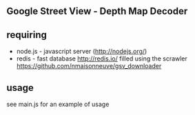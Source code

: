 ## Google Street View - Depth Map Decoder



## requiring
 - node.js - javascript server (http://nodejs.org/)
 - redis  - fast database http://redis.io/  filled using the scrawler https://github.com/nmaisonneuve/gsv_downloader

## usage 
see main.js for an example of usage
